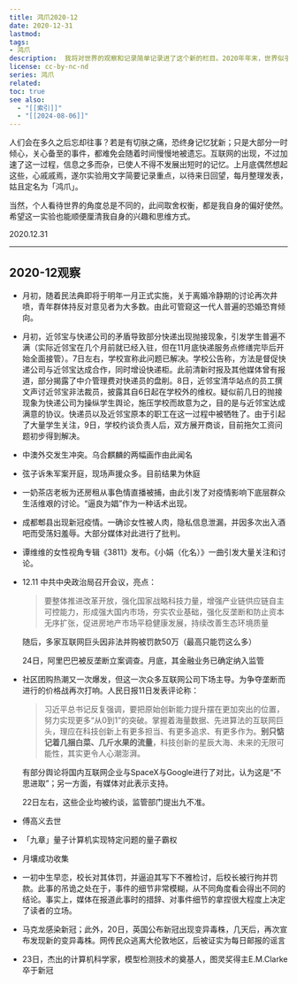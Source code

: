 ```yaml
---
title: 鸿爪2020-12
date: 2020-12-31
lastmod: 
tags: 
- 鸿爪
description:  我将对世界的观察和记录简单记录进了这个新的栏目。2020年年末，世界似乎又陷入了不安定，但这也是充满进步和变革的一个月。坚信新的一年会回归正轨，更加美好。
license: cc-by-nc-nd
series: 鸿爪
related: 
toc: true
see also:
  - "[[索引]]"
  - "[[2024-08-06]]"
---
```


人们会在多久之后忘却往事？若是有切肤之痛，恐终身记忆犹新；只是大部分一时倾心，关心备至的事件，都难免会随着时间慢慢地被遗忘。互联网的出现，不过加速了这一过程，信息之多而杂，已使人不得不发展出短时的记忆。上月底偶然想起这些，心戚戚焉，遂尔实验用文字简要记录重点，以待来日回望，每月整理发表，姑且定名为「鸿爪」。

当然，个人看待世界的角度总是不同的，此间取舍权衡，都是我自身的偏好使然。希望这一实验也能顺便厘清我自身的兴趣和思维方式。

2020.12.31

---
## 2020-12观察

- 月初，随着民法典即将于明年一月正式实施，关于离婚冷静期的讨论再次井喷，青年群体持反对意见者为大多数。由此可管窥这一代人普遍的恐婚恐育倾向。
- 月初，近邻宝与快递公司的矛盾导致部分快递出现抛接现象，引发学生普遍不满（实际近邻宝在几个月前就已经入驻，但在11月底快递服务点修缮完毕后开始全面接管）。7日左右，学校宣称此问题已解决。学校公告称，方法是督促快递公司与近邻宝达成合作，同时增设快递柜。此前清新时报及其他媒体曾有报道，部分揭露了中介管理费对快递员的盘削。8日，近邻宝清华站点的员工撰文声讨近邻宝非法裁员，披露其自6日起在学校外的维权。疑似前几日的抛接现象为快递公司为操纵学生舆论，施压学校而故意为之，目的是与近邻宝达成满意的协议。快递员以及近邻宝原本的职工在这一过程中被牺牲了。由于引起了大量学生关注，9日，学校约谈负责人后，双方展开商谈，目前拖欠工资问题初步得到解决。
- 中澳外交发生冲突。乌合麒麟的两幅画作由此闻名
- 弦子诉朱军案开庭，现场声援众多。目前结果为休庭
- 一奶茶店老板为还房租从事色情直播被捕，由此引发了对疫情影响下底层群众生活维艰的讨论。“逼良为娼”作为一种话术出现。
- 成都郫县出现新冠疫情。一确诊女性被人肉，隐私信息泄漏，并因多次出入酒吧而受荡妇羞辱。大部分媒体对此进行了批判。
- 谭维维的女性视角专辑《3811》发布。《小娟（化名）》一曲引发大量关注和讨论。
- 12.11 中共中央政治局召开会议，亮点：
    > 要整体推进改革开放，强化国家战略科技力量，增强产业链供应链自主可控能力，形成强大国内市场，夯实农业基础，强化反垄断和防止资本无序扩张，促进房地产市场平稳健康发展，持续改善生态环境质量

    随后，多家互联网巨头因非法并购被罚款50万（最高只能罚这么多）

    24日，阿里巴巴被反垄断立案调查。月底，其金融业务已确定纳入监管
- 社区团购热潮又一次爆发，但这一次众多互联网公司下场主导。为争夺垄断而进行的价格战再次打响。人民日报11日发表评论称：
    > 习近平总书记反复强调，要把原始创新能力提升摆在更加突出的位置，努力实现更多“从0到1”的突破。掌握着海量数据、先进算法的互联网巨头，理应在科技创新上有更多担当、有更多追求、有更多作为。**别只惦记着几捆白菜、几斤水果的流量**，科技创新的星辰大海、未来的无限可能性，其实更令人心潮澎湃。

    有部分舆论将国内互联网企业与SpaceX与Google进行了对比，认为这是“不思进取”；另一方面，有媒体对此表示支持。

    22日左右，这些企业均被约谈，监管部门提出九不准。
- 傅高义去世
- 「九章」量子计算机实现特定问题的量子霸权
- 月壤成功收集
- 一初中生早恋，校长对其体罚，并逼迫其写下不雅检讨，后校长被行拘并罚款。此事的吊诡之处在于，事件的细节非常模糊，从不同角度看会得出不同的结论。事实上，媒体在报道此事时的措辞、对事件细节的拿捏很大程度上决定了读者的立场。
- 马克龙感染新冠；此外，20日，英国公布新冠出现变异毒株，几天后，再次宣布发现新的变异毒株。网传民众逃离大伦敦地区，后被证实为每日邮报的谣言
- 23日，杰出的计算机科学家，模型检测技术的奠基人，图灵奖得主E.M.Clarke卒于新冠